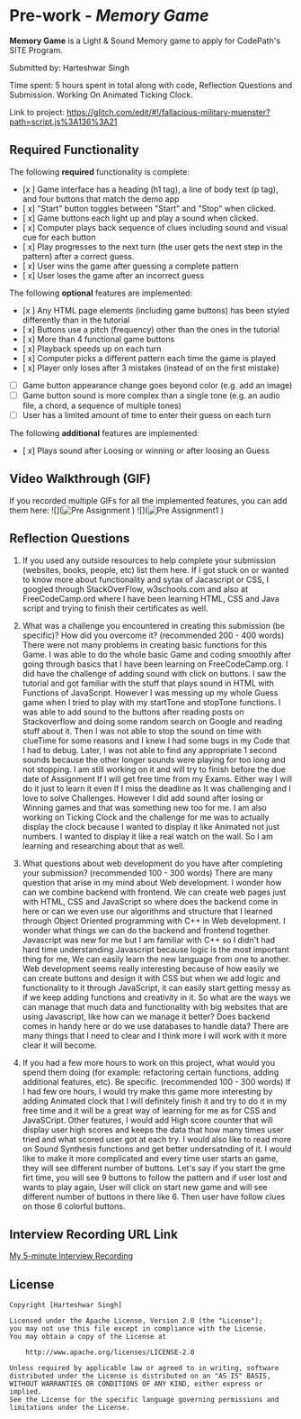 # Pre-work - *Memory Game*

**Memory Game** is a Light & Sound Memory game to apply for CodePath's SITE Program. 

Submitted by: Harteshwar Singh

Time spent: 5 hours spent in total along with code, Reflection Questions and Submission. Working On Animated Ticking Clock.

Link to project: https://glitch.com/edit/#!/fallacious-military-muenster?path=script.js%3A136%3A21

## Required Functionality

The following **required** functionality is complete:

* [x ] Game interface has a heading (h1 tag), a line of body text (p tag), and four buttons that match the demo app
* [ x] "Start" button toggles between "Start" and "Stop" when clicked. 
* [ x] Game buttons each light up and play a sound when clicked. 
* [ x] Computer plays back sequence of clues including sound and visual cue for each button
* [ x] Play progresses to the next turn (the user gets the next step in the pattern) after a correct guess. 
* [ x] User wins the game after guessing a complete pattern
* [ x] User loses the game after an incorrect guess

The following **optional** features are implemented:

* [x ] Any HTML page elements (including game buttons) has been styled differently than in the tutorial
* [ x] Buttons use a pitch (frequency) other than the ones in the tutorial
* [ x] More than 4 functional game buttons
* [ x] Playback speeds up on each turn
* [ x] Computer picks a different pattern each time the game is played
* [ x] Player only loses after 3 mistakes (instead of on the first mistake)
* [ ] Game button appearance change goes beyond color (e.g. add an image)
* [ ] Game button sound is more complex than a single tone (e.g. an audio file, a chord, a sequence of multiple tones)
* [ ] User has a limited amount of time to enter their guess on each turn

The following **additional** features are implemented:

- [ x] Plays sound after Loosing or winning or after loosing an Guess

## Video Walkthrough (GIF)

If you recorded multiple GIFs for all the implemented features, you can add them here:
![](![Pre Assignment](https://user-images.githubusercontent.com/78621282/160748283-869508d3-f923-4551-a2ae-b41126a97389.gif)
)
![](![Pre Assignment1](https://user-images.githubusercontent.com/78621282/160748304-e4b72744-ddec-4751-8e57-d3b91fe04ac2.gif)
)


## Reflection Questions
1. If you used any outside resources to help complete your submission (websites, books, people, etc) list them here. 
If I got stuck on or wanted to know more about functionality and sytax of Jacascript or CSS, I googled through StackOverFlow, w3schools.com and also at FreeCodeCamp.ord where I have been learning HTML, CSS and Java script and trying to finish their certificates as well.

2. What was a challenge you encountered in creating this submission (be specific)? How did you overcome it? (recommended 200 - 400 words) 
There were not many problems in creating basic functions for this Game. I was able to do the whole basic Game and coding smoothly after going through basics that I have been learning on FreeCodeCamp.org. I did have the challenge of adding sound with click on buttons. I saw the tutorial and got familiar with the stuff that plays sound in HTML with Functions of JavaScript. However I was messing up my whole Guess game when I tried to play with my startTone and stopTone functions. I was able to add sound to the buttons after reading posts on Stackoverflow and doing some random search on Google and reading stuff about it. Then I was not able to stop the sound on time with clueTime for some reasons and I knew I had some bugs in my Code that I had to debug. Later, I was not able to find any appropriate 1 second sounds because the other longer sounds were playing for too long and not stopping. I am still working on it and will try to finish before the due date of Assignment If I will get free time from my Exams. Either way I will do it just to learn it even If I miss the deadline as It was challenging and I love to solve Challenges. However I did add sound after losing or Winning games and that was something new too for me. I am also working on Ticking Clock and the challenge for me was to actually display the clock because I wanted to display it like Animated not just numbers. I wanted to display it like a real watch on the wall. So I am learning and researching about that as well.


3. What questions about web development do you have after completing your submission? (recommended 100 - 300 words) 
There are many question that arise in my mind about Web development. I wonder how can we combine backend with frontend. We can create web pages just with HTML, CSS and JavaScript so where does the backend come in here or can we even use our algorithms and structure that I learned through Object Oriented programming with C++ in Web development. I wonder what things we can do the backend and frontend together. Javascript was new for me but I am familiar with C++ so I didn't had hard time understanding Javascript because logic is the most important thing for me, We can easily learn the new language from one to another. Web development seems really interesting because of how easily we can create buttons and design it with CSS but when we add logic and functionality to it through JavaScript, it can easily start getting messy as if we keep adding functions and creativity in it. So what are the ways we can manage that much data and functionality with big websites that are using Javascript, like how can we manage it better? Does backend comes in handy here or do we use databases to handle data? There are many things that I need to clear and I think more I will work with it more clear it will become.


4. If you had a few more hours to work on this project, what would you spend them doing (for example: refactoring certain functions, adding additional features, etc). Be specific. (recommended 100 - 300 words) 
If I had few ore hours, I would try make this game  more interesting by adding Animated clock that I will definitely finish it and try to do it in my free time and it will be a great way of learning for me as for CSS and JavaSCript. Other features, I would add High score counter that will display user high scores and keeps the data that how many times user tried and what scored user got at each try. I would also like to read more on Sound Synthesis functions and get better undersatnding of it. I would like to make it more complicated and every time user starts an game, they will see different number of buttons. Let's say if you start the gme firt time, you will see 9 buttons to follow the pattern and if user lost and wants to play again, User will click on start new game and will see different number of buttons in there like 6. Then user have follow clues on those 6 colorful buttons.


## Interview Recording URL Link

[My 5-minute Interview Recording](https://youtu.be/kS8cyja65oM)


## License

    Copyright [Harteshwar Singh]

    Licensed under the Apache License, Version 2.0 (the "License");
    you may not use this file except in compliance with the License.
    You may obtain a copy of the License at

        http://www.apache.org/licenses/LICENSE-2.0

    Unless required by applicable law or agreed to in writing, software
    distributed under the License is distributed on an "AS IS" BASIS,
    WITHOUT WARRANTIES OR CONDITIONS OF ANY KIND, either express or implied.
    See the License for the specific language governing permissions and
    limitations under the License.
